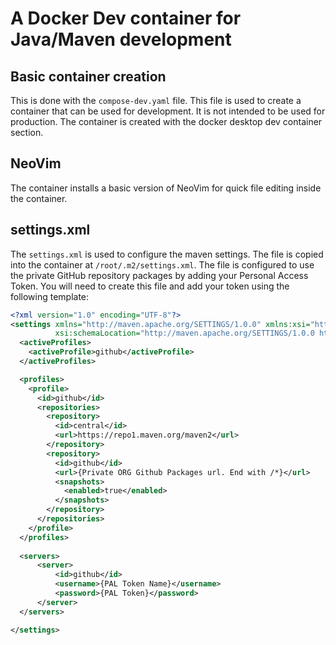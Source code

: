 # A Docker Dev container for Java/Maven development

## Basic container creation 

This is done with the `compose-dev.yaml` file. This file is used to create a container that can be used for development.  It is not intended to be used for production.  The container is created with the docker desktop dev container section.

## NeoVim

The container installs a basic version of NeoVim for quick file editing inside the container. 

## settings.xml

The `settings.xml` is used to configure the maven settings. The file is copied into the container at `/root/.m2/settings.xml`. The file is configured to use the private GitHub repository packages by adding your Personal Access Token. You will need to create this file and add your token using the following template:

```xml
<?xml version="1.0" encoding="UTF-8"?>
<settings xmlns="http://maven.apache.org/SETTINGS/1.0.0" xmlns:xsi="http://www.w3.org/2001/XMLSchema-instance"
          xsi:schemaLocation="http://maven.apache.org/SETTINGS/1.0.0 http://maven.apache.org/xsd/settings-1.0.0.xsd">
  <activeProfiles>
    <activeProfile>github</activeProfile>
  </activeProfiles>

  <profiles>
    <profile>
      <id>github</id>
      <repositories>
        <repository>
          <id>central</id>
          <url>https://repo1.maven.org/maven2</url>
        </repository>
        <repository>
          <id>github</id>
          <url>{Private ORG Github Packages url. End with /*}</url>
          <snapshots>
            <enabled>true</enabled>
          </snapshots>
        </repository>
      </repositories>
    </profile>
  </profiles>
          
  <servers>
      <server>
          <id>github</id>
          <username>{PAL Token Name}</username>
          <password>{PAL Token}</password>
      </server>
  </servers>

</settings>

```